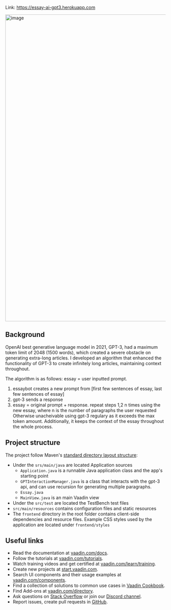 Link: https://essay-ai-gpt3.herokuapp.com

<img width="960" alt="image" src="https://user-images.githubusercontent.com/68514914/144498549-53d912af-046a-4003-b428-5aad3fd36c81.png">

## Background

OpenAI best generative language model in 2021, GPT-3, had a maximum token limit of 2048 (1500 words), which created a severe obstacle on generating extra-long articles. I developed an algorithm that enhanced the functionality of GPT-3 to create infinitely long articles, maintaining context throughout.

The algorithm is as follows:
essay = user inputted prompt.
1. essaybot creates a new prompt from \[first few sentences of essay, last few sentences of essay\]
2. gpt-3 sends a response
3. essay = original prompt + response. repeat steps 1,2 n times using the new essay, where n is the number of paragraphs the user requested
Otherwise unacheivable using gpt-3 regulary as it exceeds the max token amount. Additionally, it keeps the context of the essay throughout the whole process.

## Project structure

The project follow Maven's [standard directory layout structure](https://maven.apache.org/guides/introduction/introduction-to-the-standard-directory-layout.html):
- Under the `srs/main/java` are located Application sources
    - `Application.java` is a runnable Java application class and the app's 
      starting point
    - `GPTInteractionManager.java` is a class that interacts with the gpt-3 api, and can use recursion for generating multiple paragraphs.
    - `Essay.java`
    - `MainView.java` is an main Vaadin view
- Under the `src/test` are located the TestBench test files
- `src/main/resources` contains configuration files and static resources
- The `frontend` directory in the root folder contains client-side 
  dependencies and resource files. Example CSS styles used by the application 
  are located under `frontend/styles`

## Useful links

- Read the documentation at [vaadin.com/docs](https://vaadin.com/docs).
- Follow the tutorials at [vaadin.com/tutorials](https://vaadin.com/tutorials).
- Watch training videos and get certified at [vaadin.com/learn/training]( https://vaadin.com/learn/training).
- Create new projects at [start.vaadin.com](https://start.vaadin.com/).
- Search UI components and their usage examples at [vaadin.com/components](https://vaadin.com/components).
- Find a collection of solutions to common use cases in [Vaadin Cookbook](https://cookbook.vaadin.com/).
- Find Add-ons at [vaadin.com/directory](https://vaadin.com/directory).
- Ask questions on [Stack Overflow](https://stackoverflow.com/questions/tagged/vaadin) or join our [Discord channel](https://discord.gg/MYFq5RTbBn).
- Report issues, create pull requests in [GitHub](https://github.com/vaadin/).
